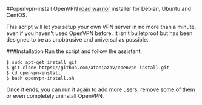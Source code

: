 ##openvpn-install
OpenVPN [road warrior](http://en.wikipedia.org/wiki/Road_warrior_%28computing%29) installer for Debian, Ubuntu and CentOS.

This script will let you setup your own VPN server in no more than a minute, even if you haven't used OpenVPN before. It isn't bulletproof but has been designed to be as unobtrusive and universal as possible.

###Installation
Run the script and follow the assistant:

`$ sudo apt-get install git`  
`$ git clone https://github.com/ataniazov/openvpn-install.git`  
`$ cd openvpn-install`  
`$ bash openvpn-install.sh`  

Once it ends, you can run it again to add more users, remove some of them or even completely uninstall OpenVPN.
